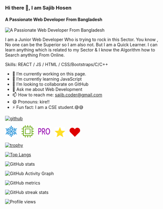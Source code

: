 ### Hi there 👋, I am Sajib Hosen
#### A Passionate Web Developer From Bangladesh

![A Passionate Web Developer From Bangladesh](https://scontent.fdac136-1.fna.fbcdn.net/v/t1.6435-9/52596198_622133501577916_946419910806863872_n.jpg?stp=c0.169.1024.1024a_dst-jpg_s851x315&_nc_cat=106&ccb=1-5&_nc_sid=da31f3&_nc_ohc=T5V-ewGJmCsAX9vCPyC&_nc_ht=scontent.fdac136-1.fna&oh=00_AT8g31_4_hERhKP8OU2DYu4pSgePnp6hOUI8RLEdHjXKTQ&oe=624B30C3)

I am a Junior Web Developer Who is trying to rock in this Sector. You know , No one can be the Superior so I am also not. But I am a Quick Learner. I can learn anything which is related to my Sector & I know the Algorithm how to Search anything From Online.

Skills:  REACT / JS / HTML / CSS/Bootstraps/C/C++

- 🔭 I’m currently working on this page. 
- 🌱 I’m currently learning JavaScript 
- 👯 I’m looking to collaborate on GitHub 
- 💬 Ask me about Web Development 
- 📫 How to reach me: sajib.coder@gmail.com
- 😄 Pronouns: kire!! 
- ⚡ Fun fact: I am a CSE student.😅😅 


[<img src='https://cdn.jsdelivr.net/npm/simple-icons@3.0.1/icons/github.svg' alt='github' height='40'>](https://github.com/Md-Sajib-Hosen)  

<a href='https://archiveprogram.github.com/'><img src='https://raw.githubusercontent.com/acervenky/animated-github-badges/master/assets/acbadge.gif' width='40' height='40'></a> <a href='https://docs.github.com/en/developers'><img src='https://raw.githubusercontent.com/acervenky/animated-github-badges/master/assets/devbadge.gif' width='40' height='40'></a> <a href='https://github.com/pricing'><img src='https://raw.githubusercontent.com/acervenky/animated-github-badges/master/assets/pro.gif' width='40' height='40'></a> <a href='https://stars.github.com/'><img src='https://raw.githubusercontent.com/acervenky/animated-github-badges/master/assets/starbadge.gif' width='35' height='35'></a> <a href='https://docs.github.com/en/github/supporting-the-open-source-community-with-github-sponsors'><img src='https://raw.githubusercontent.com/acervenky/animated-github-badges/master/assets/sponsorbadge.gif' width='35' height='35'></a> 

[![trophy](https://github-profile-trophy.vercel.app/?username=Md-Sajib-Hosen)](https://github.com/ryo-ma/github-profile-trophy)

[![Top Langs](https://github-readme-stats.vercel.app/api/top-langs/?username=Md-Sajib-Hosen)](https://github.com/anuraghazra/github-readme-stats)

![GitHub stats](https://github-readme-stats.vercel.app/api?username=Md-Sajib-Hosen&show_icons=true)  

![GitHub Activity Graph](https://activity-graph.herokuapp.com/graph?username=Md-Sajib-Hosen)  

![GitHub metrics](https://metrics.lecoq.io/Md-Sajib-Hosen)  

![GitHub streak stats](https://github-readme-streak-stats.herokuapp.com/?user=Md-Sajib-Hosen)  

![Profile views](https://gpvc.arturio.dev/Md-Sajib-Hosen)  
